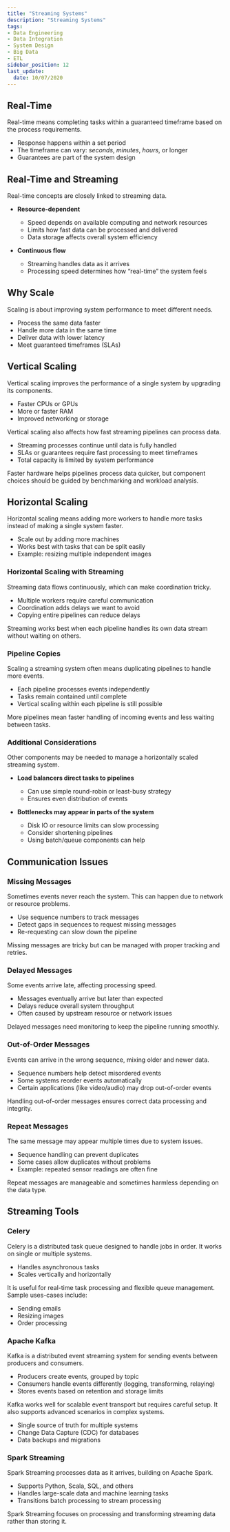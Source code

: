 ```yaml
---
title: "Streaming Systems"
description: "Streaming Systems"
tags: 
- Data Engineering
- Data Integration
- System Design 
- Big Data 
- ETL
sidebar_position: 12
last_update:
  date: 10/07/2020
---
```


## Real-Time

Real-time means completing tasks within a guaranteed timeframe based on the process requirements.

- Response happens within a set period
- The timeframe can vary: *seconds*, *minutes*, *hours*, or longer
- Guarantees are part of the system design

## Real-Time and Streaming

Real-time concepts are closely linked to streaming data.

- **Resource-dependent**

  - Speed depends on available computing and network resources
  - Limits how fast data can be processed and delivered
  - Data storage affects overall system efficiency

- **Continuous flow**

  - Streaming handles data as it arrives
  - Processing speed determines how “real-time” the system feels

## Why Scale

Scaling is about improving system performance to meet different needs.

- Process the same data faster
- Handle more data in the same time
- Deliver data with lower latency
- Meet guaranteed timeframes (SLAs)

## Vertical Scaling

Vertical scaling improves the performance of a single system by upgrading its components.

- Faster CPUs or GPUs
- More or faster RAM
- Improved networking or storage

Vertical scaling also affects how fast streaming pipelines can process data.

- Streaming processes continue until data is fully handled
- SLAs or guarantees require fast processing to meet timeframes
- Total capacity is limited by system performance

Faster hardware helps pipelines process data quicker, but component choices should be guided by benchmarking and workload analysis.

## Horizontal Scaling

Horizontal scaling means adding more workers to handle more tasks instead of making a single system faster.

- Scale out by adding more machines
- Works best with tasks that can be split easily
- Example: resizing multiple independent images

### Horizontal Scaling with Streaming

Streaming data flows continuously, which can make coordination tricky.

- Multiple workers require careful communication
- Coordination adds delays we want to avoid
- Copying entire pipelines can reduce delays

Streaming works best when each pipeline handles its own data stream without waiting on others.

### Pipeline Copies

Scaling a streaming system often means duplicating pipelines to handle more events.

- Each pipeline processes events independently
- Tasks remain contained until complete
- Vertical scaling within each pipeline is still possible

More pipelines mean faster handling of incoming events and less waiting between tasks.


### Additional Considerations

Other components may be needed to manage a horizontally scaled streaming system.

- **Load balancers direct tasks to pipelines**

  - Can use simple round-robin or least-busy strategy
  - Ensures even distribution of events

- **Bottlenecks may appear in parts of the system**

  - Disk IO or resource limits can slow processing
  - Consider shortening pipelines
  - Using batch/queue components can help


## Communication Issues

### Missing Messages

Sometimes events never reach the system. This can happen due to network or resource problems.

- Use sequence numbers to track messages
- Detect gaps in sequences to request missing messages
- Re-requesting can slow down the pipeline

Missing messages are tricky but can be managed with proper tracking and retries.


### Delayed Messages

Some events arrive late, affecting processing speed.

- Messages eventually arrive but later than expected
- Delays reduce overall system throughput
- Often caused by upstream resource or network issues

Delayed messages need monitoring to keep the pipeline running smoothly.


### Out-of-Order Messages

Events can arrive in the wrong sequence, mixing older and newer data.

- Sequence numbers help detect misordered events
- Some systems reorder events automatically
- Certain applications (like video/audio) may drop out-of-order events

Handling out-of-order messages ensures correct data processing and integrity.

### Repeat Messages

The same message may appear multiple times due to system issues.

- Sequence handling can prevent duplicates
- Some cases allow duplicates without problems
- Example: repeated sensor readings are often fine

Repeat messages are manageable and sometimes harmless depending on the data type.

## Streaming Tools

### Celery

Celery is a distributed task queue designed to handle jobs in order. It works on single or multiple systems.

- Handles asynchronous tasks
- Scales vertically and horizontally

It is useful for real-time task processing and flexible queue management. Sample uses-cases include:

- Sending emails 
- Resizing images 
- Order processing


### Apache Kafka

Kafka is a distributed event streaming system for sending events between producers and consumers.

- Producers create events, grouped by topic
- Consumers handle events differently (logging, transforming, relaying)
- Stores events based on retention and storage limits

Kafka works well for scalable event transport but requires careful setup. It also supports advanced scenarios in complex systems.

- Single source of truth for multiple systems
- Change Data Capture (CDC) for databases
- Data backups and migrations

### Spark Streaming

Spark Streaming processes data as it arrives, building on Apache Spark.

- Supports Python, Scala, SQL, and others
- Handles large-scale data and machine learning tasks
- Transitions batch processing to stream processing

Spark Streaming focuses on processing and transforming streaming data rather than storing it.

